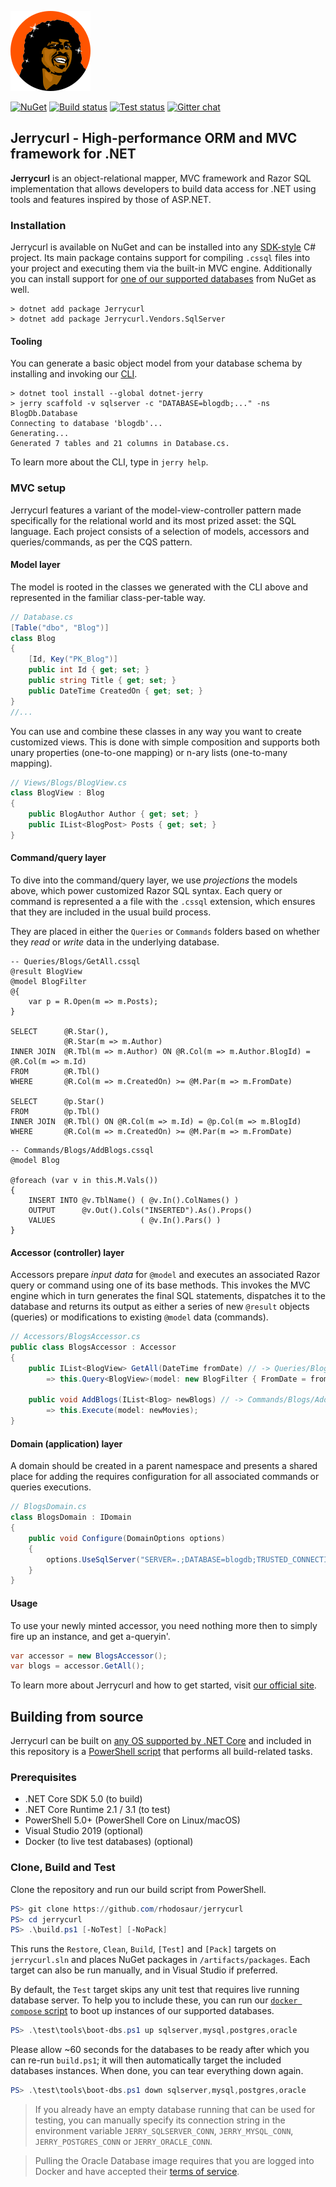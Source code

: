 ![Jerrycurl](gfx/icon.png)

[![NuGet](https://img.shields.io/nuget/v/Jerrycurl)](https://nuget.org/packages/Jerrycurl)
[![Build status](https://ci.appveyor.com/api/projects/status/aihogw33ef50go9r?svg=true)](https://ci.appveyor.com/project/rhodosaur/jerrycurl/branch/master)
[![Test status](https://img.shields.io/appveyor/tests/rhodosaur/jerrycurl/dev)](https://ci.appveyor.com/project/rhodosaur/jerrycurl/branch/master/tests)
[![Gitter chat](https://badges.gitter.im/gitterHQ/gitter.png)](https://gitter.im/jerrycurl-mvc/community)

## Jerrycurl - High-performance ORM and MVC framework for .NET
**Jerrycurl** is an object-relational mapper, MVC framework and Razor SQL implementation that allows developers to build data access for .NET using tools and features inspired by those of ASP.NET.

### Installation
Jerrycurl is available on NuGet and can be installed into any [SDK-style](https://docs.microsoft.com/en-us/nuget/resources/check-project-format) C# project. Its main package contains support for compiling `.cssql` files into your project and executing them via the built-in MVC engine. Additionally you can install support for [one of our supported databases](https://nuget.org/packages?q=Jerrycurl.Vendors) from NuGet as well.

```shell
> dotnet add package Jerrycurl
> dotnet add package Jerrycurl.Vendors.SqlServer
```

#### Tooling
You can generate a basic object model from your database schema by installing and invoking our [CLI](https://www.nuget.org/packages/dotnet-jerry/).
```shell
> dotnet tool install --global dotnet-jerry
> jerry scaffold -v sqlserver -c "DATABASE=blogdb;..." -ns BlogDb.Database
Connecting to database 'blogdb'...
Generating...
Generated 7 tables and 21 columns in Database.cs.
```
To learn more about the CLI, type in `jerry help`.

### MVC setup
Jerrycurl features a variant of the model-view-controller pattern made specifically for the relational world and its most prized asset: the SQL language. Each project consists of a selection of models, accessors and queries/commands, as per the CQS pattern.

#### Model layer
The model is rooted in the classes we generated with the CLI above and represented in the familiar class-per-table way.

```csharp
// Database.cs
[Table("dbo", "Blog")]
class Blog
{
    [Id, Key("PK_Blog")]
    public int Id { get; set; }
    public string Title { get; set; }
    public DateTime CreatedOn { get; set; }
}
//...
```

You can use and combine these classes in any way you want to create customized views. This is done with simple composition and supports both unary properties (one-to-one mapping) or n-ary lists (one-to-many mapping).

```csharp
// Views/Blogs/BlogView.cs
class BlogView : Blog
{
    public BlogAuthor Author { get; set; }
    public IList<BlogPost> Posts { get; set; }
}
```

#### Command/query layer
To dive into the command/query layer, we use *projections* the models above, which power customized Razor SQL syntax. Each query or command is represented a a file with the `.cssql` extension, which ensures that they are included in the usual build process.

They are placed in either the `Queries` or `Commands` folders based on whether they *read* or *write* data in the underlying database.
```
-- Queries/Blogs/GetAll.cssql
@result BlogView
@model BlogFilter
@{
    var p = R.Open(m => m.Posts);
}

SELECT      @R.Star(),
            @R.Star(m => m.Author)
INNER JOIN  @R.Tbl(m => m.Author) ON @R.Col(m => m.Author.BlogId) = @R.Col(m => m.Id)
FROM        @R.Tbl()
WHERE       @R.Col(m => m.CreatedOn) >= @M.Par(m => m.FromDate)

SELECT      @p.Star()
FROM        @p.Tbl()
INNER JOIN  @R.Tbl() ON @R.Col(m => m.Id) = @p.Col(m => m.BlogId)
WHERE       @R.Col(m => m.CreatedOn) >= @M.Par(m => m.FromDate)
```
```
-- Commands/Blogs/AddBlogs.cssql
@model Blog

@foreach (var v in this.M.Vals())
{
    INSERT INTO @v.TblName() ( @v.In().ColNames() )
    OUTPUT      @v.Out().Cols("INSERTED").As().Props()
    VALUES                   ( @v.In().Pars() )
}
```

#### Accessor (controller) layer
Accessors prepare *input data* for `@model` and executes an associated Razor query or command using one of its base methods. This invokes the MVC engine which in turn generates the final SQL statements, dispatches it to the database and returns its output as either a series of new `@result` objects (queries) or modifications to existing `@model` data (commands).
```csharp
// Accessors/BlogsAccessor.cs
public class BlogsAccessor : Accessor
{
    public IList<BlogView> GetAll(DateTime fromDate) // -> Queries/Blogs/GetAll.cssql
        => this.Query<BlogView>(model: new BlogFilter { FromDate = fromDate });
    
    public void AddBlogs(IList<Blog> newBlogs) // -> Commands/Blogs/AddBlogs.cssql
        => this.Execute(model: newMovies);
}
```

#### Domain (application) layer
A domain should be created in a parent namespace and presents a shared place for adding the requires configuration for all associated commands or queries executions.
```csharp
// BlogsDomain.cs
class BlogsDomain : IDomain
{
    public void Configure(DomainOptions options)
    {
        options.UseSqlServer("SERVER=.;DATABASE=blogdb;TRUSTED_CONNECTION=true");
    }
}
```

#### Usage
To use your newly minted accessor, you need nothing more then to simply fire up an instance, and get a-queryin'.

```csharp
var accessor = new BlogsAccessor();
var blogs = accessor.GetAll();
```

To learn more about Jerrycurl and how to get started, visit [our official site](https://jerrycurl.net).

## Building from source
Jerrycurl can be built on [any OS supported by .NET Core](https://docs.microsoft.com/en-us/dotnet/core/install/dependencies) and included in this repository is a [PowerShell script](build.ps1) that performs all build-related tasks.

### Prerequisites
* .NET Core SDK 5.0 (to build)
* .NET Core Runtime 2.1 / 3.1 (to test)
* PowerShell 5.0+ (PowerShell Core on Linux/macOS)
* Visual Studio 2019 (optional)
* Docker (to live test databases) (optional)

### Clone, Build and Test
Clone the repository and run our build script from PowerShell.
```powershell
PS> git clone https://github.com/rhodosaur/jerrycurl
PS> cd jerrycurl
PS> .\build.ps1 [-NoTest] [-NoPack]
```

This runs the `Restore`, `Clean`, `Build`, `[Test]` and `[Pack]` targets on `jerrycurl.sln` and places NuGet packages in `/artifacts/packages`. Each target can also be run manually, and in Visual Studio if preferred.

By default, the `Test` target skips any unit test that requires live running database server. To help you to include these, you can run our [`docker compose` script](test/tools/boot-dbs.ps1) to boot up instances of our supported databases.

```powershell
PS> .\test\tools\boot-dbs.ps1 up sqlserver,mysql,postgres,oracle
```

Please allow ~60 seconds for the databases to be ready after which you can re-run `build.ps1`; it will then automatically target the included databases instances. When done, you can tear everything down again.

```powershell
PS> .\test\tools\boot-dbs.ps1 down sqlserver,mysql,postgres,oracle
```

> If you already have an empty database running that can be used for testing, you can manually specify its connection string in the environment variable `JERRY_SQLSERVER_CONN`, `JERRY_MYSQL_CONN`, `JERRY_POSTGRES_CONN` or `JERRY_ORACLE_CONN`.

> Pulling the Oracle Database image requires that you are logged into Docker and have accepted their [terms of service](https://hub.docker.com/_/oracle-database-enterprise-edition).
